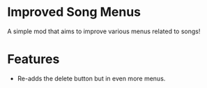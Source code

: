 # Improved Song Menus

A simple mod that aims to improve various menus related to songs!

# Features

- Re-adds the delete button but in even more menus.
